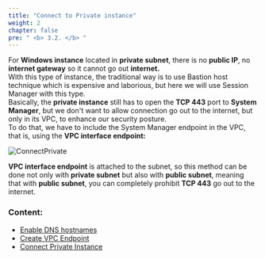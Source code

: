 ```yaml
---
title: "Connect to Private instance"
weight: 2
chapter: false
pre: " <b> 3.2. </b> "
---
```


For **Windows instance** located in **private subnet**, there is no **public IP**, no **internet gateway** so it cannot go out **internet.**\
With this type of instance, the traditional way is to use Bastion host technique which is expensive and laborious, but here we will use Session Manager with this type.\
Basically, the **private instance** still has to open the **TCP 443** port to **System Manager**, but we don't want to allow connection go out to the internet, but only in its VPC, to enhance our security posture.\
To do that, we have to include the System Manager endpoint in the VPC, that is, using the **VPC interface endpoint:**

![ConnectPrivate](/images/arc-03.png)

**VPC interface endpoint** is attached to the subnet, so this method can be done not only with **private subnet** but also with **public subnet**, meaning that with **public subnet**, you can completely prohibit **TCP 443** go out to the internet.

### Content:

- [Enable DNS hostnames](./3.2.1-enablevpcdns/)
- [Create VPC Endpoint](./3.2.2-createvpcendpoint/)
- [Connect Private Instance](./3.3.3-connectec2/)

